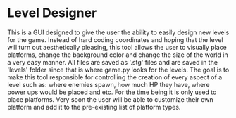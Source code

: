 # Level Designer
This is a GUI designed to give the user the ability to easily design new levels for the game. Instead of hard coding coordinates and hoping that the level will turn out aesthetically pleasing, this tool allows the user to visually place platforms, change the background color and change the size of the world in a very easy manner. All files are saved as '.stg' files and are saved in the 'levels' folder since that is where game.py looks for the levels. The goal is to make this tool responsible for controlling the creation of every aspect of a level such as: where enemies spawn, how much HP they have, where power ups would be placed and etc. For the time being it is only used to place platforms. Very soon the user will be able to customize their own platform and add it to the pre-existing list of platform types.
